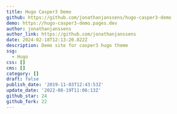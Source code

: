 ```yaml
---
title: Hugo Casper3 Demo
github: https://github.com/jonathanjanssens/hugo-casper3-demo
demo: https://hugo-casper3-demo.pages.dev
author: jonathanjanssens
author_link: https://github.com/jonathanjanssens
date: 2024-02-18T12:13:20.822Z
description: Demo site for casper3 hugo theme
ssg:
  - Hugo
css: []
cms: []
category: []
draft: false
publish_date: '2019-11-03T12:43:53Z'
update_date: '2022-08-19T11:06:13Z'
github_star: 24
github_fork: 22
---
```

